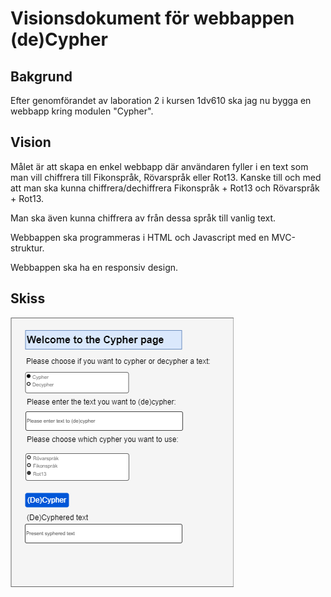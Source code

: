 # Visionsdokument för webbappen (de)Cypher

## Bakgrund
Efter genomförandet av laboration 2 i kursen 1dv610 ska jag nu bygga en webbapp kring modulen "Cypher".

## Vision
Målet är att skapa en enkel webbapp där användaren fyller i en text som man vill chiffrera till Fikonspråk, Rövarspråk eller Rot13. Kanske till och med att man ska kunna chiffrera/dechiffrera Fikonspråk + Rot13 och Rövarspråk + Rot13.

Man ska även kunna chiffrera av från dessa språk till vanlig text.

Webbappen ska programmeras i HTML och Javascript med en MVC-struktur.

Webbappen ska ha en responsiv design.

## Skiss
![Skiss](./images/1dv610%20L3%20skiss.drawio.png "Skiss")